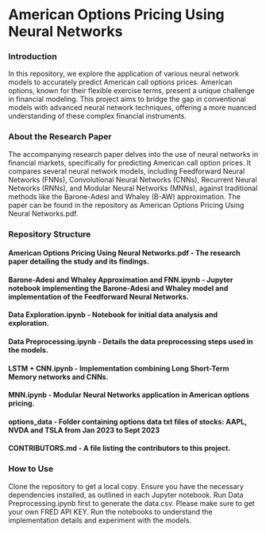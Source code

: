 # American Options Pricing Using Neural Networks
### Introduction
In this repository, we explore the application of various neural network models to accurately predict American call options prices. American options, known for their flexible exercise terms, present a unique challenge in financial modeling. This project aims to bridge the gap in conventional models with advanced neural network techniques, offering a more nuanced understanding of these complex financial instruments.

### About the Research Paper
The accompanying research paper delves into the use of neural networks in financial markets, specifically for predicting American call option prices. It compares several neural network models, including Feedforward Neural Networks (FNNs), Convolutional Neural Networks (CNNs), Recurrent Neural Networks (RNNs), and Modular Neural Networks (MNNs), against traditional methods like the Barone-Adesi and Whaley (B-AW) approximation. The paper can be found in the repository as American Options Pricing Using Neural Networks.pdf.

### Repository Structure
#### American Options Pricing Using Neural Networks.pdf - The research paper detailing the study and its findings.
#### Barone-Adesi and Whaley Approximation and FNN.ipynb - Jupyter notebook implementing the Barone-Adesi and Whaley model and implementation of the Feedforward Neural Networks.
#### Data Exploration.ipynb - Notebook for initial data analysis and exploration.
#### Data Preprocessing.ipynb - Details the data preprocessing steps used in the models.
#### LSTM + CNN.ipynb - Implementation combining Long Short-Term Memory networks and CNNs.
#### MNN.ipynb - Modular Neural Networks application in American options pricing.
#### options_data - Folder containing options data txt files of stocks: AAPL, NVDA and TSLA from Jan 2023 to Sept 2023
#### CONTRIBUTORS.md - A file listing the contributors to this project.

### How to Use
Clone the repository to get a local copy.
Ensure you have the necessary dependencies installed, as outlined in each Jupyter notebook.
Run Data Preprocessing.ipynb first to generate the data.csv. Please make sure to get your own FRED API KEY.
Run the notebooks to understand the implementation details and experiment with the models.

